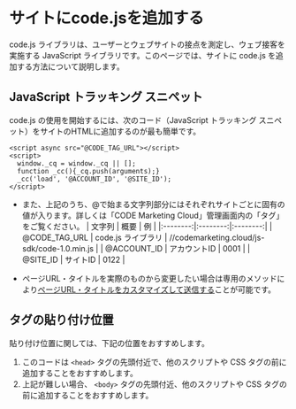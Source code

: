 # サイトにcode.jsを追加する

code.js ライブラリは、ユーザーとウェブサイトの接点を測定し、ウェブ接客を実施する JavaScript ライブラリです。このページでは、サイトに code.js を追加する方法について説明します。

## JavaScript トラッキング スニペット

code.js の使用を開始するには、次のコード（JavaScript トラッキング スニペット）をサイトのHTMLに追加するのが最も簡単です。

```
<script async src="@CODE_TAG_URL"></script>
<script>
  window._cq = window._cq || [];
  function _cc(){_cq.push(arguments);}
  _cc('load', '@ACCOUNT_ID', '@SITE_ID');
</script>
```

- また、上記のうち、@で始まる文字列部分にはそれぞれサイトごとに固有の値が入ります。詳しくは「CODE Marketing Cloud」管理画面内の「タグ」をご覧ください。
| 文字列 | 概要 | 例 |
|:--------:|:--------:|:--------:|
| @CODE_TAG_URL | code.js ライブラリ | //codemarketing.cloud/js-sdk/code-1.0.min.js |
| @ACCOUNT_ID | アカウントID | 0001 |
| @SITE_ID | サイトID | 0122 |

- ページURL・タイトルを実際のものから変更したい場合は専用のメソッドにより[ページURL・タイトルをカスタマイズして送信する](./track-page.html)ことが可能です。

## タグの貼り付け位置

貼り付け位置に関しては、下記の位置をおすすめします。

1. このコードは ``<head>`` タグの先頭付近で、他のスクリプトや CSS タグの前に追加することをおすすめします。
1. 上記が難しい場合、 ``<body>`` タグの先頭付近、他のスクリプトや CSS タグの前に追加することをおすすめします。

